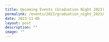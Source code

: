 ```yaml
---
title: Upcoming Events (Graduation Night 2023)
permalink: /events/2023/graduation_night_2023/
date: 2023-11-06
layout: post
description: ""
image: ""
---
```



